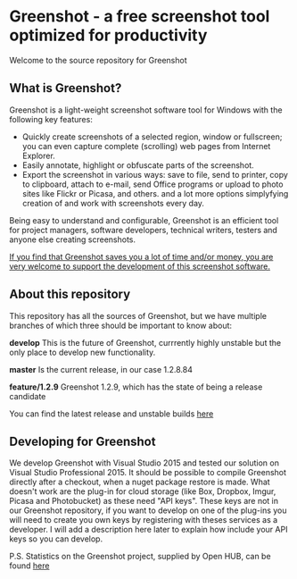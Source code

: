 Greenshot - a free screenshot tool optimized for productivity
=============================================================

Welcome to the source repository for Greenshot

What is Greenshot?
------------------

Greenshot is a light-weight screenshot software tool for Windows with the following key features:

* Quickly create screenshots of a selected region, window or fullscreen; you can even capture complete (scrolling) web pages from Internet Explorer.
* Easily annotate, highlight or obfuscate parts of the screenshot.
* Export the screenshot in various ways: save to file, send to printer, copy to clipboard, attach to e-mail, send Office programs or upload to photo sites like Flickr or Picasa, and others.
and a lot more options simplyfying creation of and work with screenshots every day.

Being easy to understand and configurable, Greenshot is an efficient tool for project managers, software developers, technical writers, testers and anyone else creating screenshots.


[If you find that Greenshot saves you a lot of time and/or money, you are very welcome to support the development of this screenshot software.](https://getgreenshot.org/support/)


About this repository
---------------------
This repository has all the sources of Greenshot, but we have multiple branches of which three should be important to know about:

**develop**
This is the future of Greenshot, currrently highly unstable but the only place to develop new functionality.

**master**
Is the current release, in our case 1.2.8.84

**feature/1.2.9**
Greenshot 1.2.9, which has the state of being a release candidate 


You can find the latest release and unstable builds [here](http://getgreenshot.org/version-history/)


Developing for Greenshot
------------------------
We develop Greenshot with Visual Studio 2015 and tested our solution on Visual Studio Professional 2015.
It should be possible to compile Greenshot directly after a checkout, when a nuget package restore is made.
What doesn't work are the plug-in for cloud storage (like Box, Dropbox, Imgur, Picasa and Photobucket) as these need "API keys".
These keys are not in our Greenshot repository, if you want to develop on one of the plug-ins you will need to create you own keys by registering with theses services as a developer.
I will add a description here later to explain how include your API keys so you can develop.

P.S.
Statistics on the Greenshot project, supplied by Open HUB, can be found [here](https://www.openhub.net/p/greenshot)
